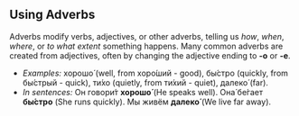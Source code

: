 ## Using Adverbs

Adverbs modify verbs, adjectives, or other adverbs, telling us *how*, *when*, *where*, or *to what extent* something happens. Many common adverbs are created from adjectives, often by changing the adjective ending to **-о** or **-е**.

* *Examples:* хорошо́ (well, from хоро́ший - good), бы́стро (quickly, from бы́стрый - quick), ти́хо (quietly, from ти́хий - quiet), далеко́ (far).
* *In sentences:* Он говори́т **хорошо́** (He speaks well). Она́ бе́гает **бы́стро** (She runs quickly). Мы живём **далеко́** (We live far away).